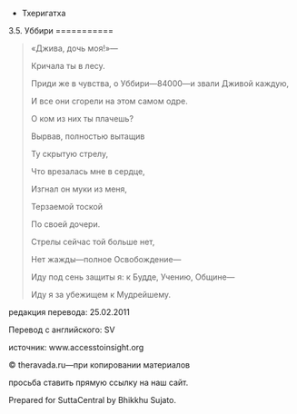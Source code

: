 









* Тхеригатха


3\.5\. Уббири
\=\=\=\=\=\=\=\=\=\=\=




> «Джива, дочь моя\!»—  
> 
> Кричала ты в лесу\.  
> 
> Приди же в чувства, о Уббири—84000—и звали Дживой каждую,  
> 
> И все они сгорели на этом самом одре\.  
> 
> О ком из них ты плачешь?
> 
> 
> Вырвав, полностью вытащив  
> 
> Ту скрытую стрелу,  
> 
> Что врезалась мне в сердце,  
> 
> Изгнал он муки из меня,  
> 
> Терзаемой тоской  
> 
> По своей дочери\.
> 
> 
> Стрелы сейчас той больше нет,  
> 
> Нет жажды—полное Освобождение—  
> 
> Иду под сень защиты я: к Будде, Учению, Общине—  
> 
> Иду я за убежищем к Мудрейшему\.



редакция перевода: 25\.02\.2011


Перевод с английского: SV


источник: www\.accesstoinsight\.org


© theravada\.ru—при копировании материалов


просьба ставить прямую ссылку на наш сайт\.


Prepared for SuttaCentral by Bhikkhu Sujato\.






